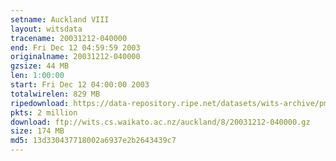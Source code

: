 ```yaml
---
setname: Auckland VIII
layout: witsdata
tracename: 20031212-040000
end: Fri Dec 12 04:59:59 2003
originalname: 20031212-040000
gzsize: 44 MB
len: 1:00:00
start: Fri Dec 12 04:00:00 2003
totalwirelen: 829 MB
ripedownload: https://data-repository.ripe.net/datasets/wits-archive/pma/long/auck/8//20031212-040000.gz
pkts: 2 million
download: ftp://wits.cs.waikato.ac.nz/auckland/8/20031212-040000.gz
size: 174 MB
md5: 13d330437718002a6937e2b2643439c7
---
```

